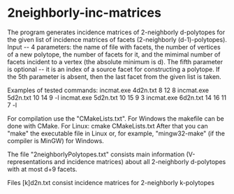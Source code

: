 # 2neighborly-inc-matrices
The program generates incidence matrices of 2-neighborly d-polytopes for the given list of incidence matrices of facets (2-neighborly (d-1)-polytopes).
Input -- 4 parameters: the name of file with facets, the number of vertices of a new polytope, the number of facets for it, and the mimimal number of facets incident to a vertex (the absolute minimum is d).
The fifth parameter is optional -- it is an index of a source facet for constructing a polytope. If the 5th parameter is absent, then the last facet from the given list is taken.

Examples of tested commands:
incmat.exe 4d2n.txt 8 12 8
incmat.exe 5d2n.txt 10 14 9 -l
incmat.exe 5d2n.txt 10 15 9 3
incmat.exe 6d2n.txt 14 16 11 7 -l

For compilation use the "CMakeLists.txt". For Windows the makefile can be done with CMake. For Linux: cmake CMakeLists.txt
After that you can "make" the executable file in Linux or, for example, "mingw32-make" (if the compiler is MinGW) for Windows.

The file "2neighborlyPolytopes.txt" consists main information (V-representations and incidence matrices) about all 2-neighborly d-polytopes with at most d+9 facets.

Files [k]d2n.txt consist incidence matrices for 2-neighborly k-polytopes
